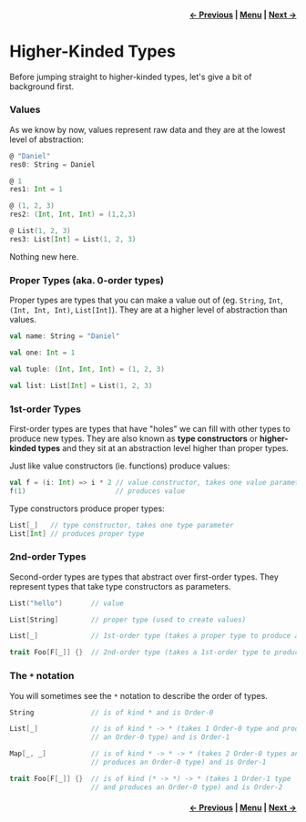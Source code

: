<h4 align="right">
    <a href="../_2_type_classes/lesson2.md">← Previous</a> |
    <a href="../../../../README.md">Menu</a> |
    <a href="lesson3_2_monoids.md">Next →</a>
</h4>

<h1>Higher-Kinded Types</h1>

Before jumping straight to higher-kinded types, let's give a bit of background first.

<h3>Values</h3>

As we know by now, values represent raw data and they are at the lowest level of abstraction:

```scala
@ "Daniel"
res0: String = Daniel

@ 1
res1: Int = 1

@ (1, 2, 3)
res2: (Int, Int, Int) = (1,2,3)

@ List(1, 2, 3)
res3: List[Int] = List(1, 2, 3)
```

Nothing new here.

<h3>Proper Types (aka. 0-order types)</h3>

Proper types are types that you can make a value out of (eg. `String`, `Int`, `(Int, Int, Int)`, `List[Int]`). They are 
at a higher level of abstraction than values.

```scala
val name: String = "Daniel"

val one: Int = 1

val tuple: (Int, Int, Int) = (1, 2, 3)

val list: List[Int] = List(1, 2, 3)
```

<h3>1st-order Types</h3>

First-order types are types that have "holes" we can fill with other types to produce new types. They are also known as 
**type constructors** or **higher-kinded types** and they sit at an abstraction level higher than proper types.

Just like value constructors (ie. functions) produce values:

```scala
val f = (i: Int) => i * 2 // value constructor, takes one value parameter
f(1)                      // produces value
```

Type constructors produce proper types:

```scala
List[_]   // type constructor, takes one type parameter
List[Int] // produces proper type
```

<h3>2nd-order Types</h3>

Second-order types are types that abstract over first-order types. They represent types that take type constructors as 
parameters.

```scala
List("hello")       // value

List[String]        // proper type (used to create values)

List[_]             // 1st-order type (takes a proper type to produce another proper type)

trait Foo[F[_]] {}  // 2nd-order type (takes a 1st-order type to produce a proper type)
```

<h3>The <code>*</code> notation</h3>

You will sometimes see the `*` notation to describe the order of types.

```scala
String              // is of kind * and is Order-0

List[_]             // is of kind * -> * (takes 1 Order-0 type and produces 
                    // an Order-0 type) and is Order-1

Map[_, _]           // is of kind * -> * -> * (takes 2 Order-0 types and
                    // produces an Order-0 type) and is Order-1

trait Foo[F[_]] {}  // is of kind (* -> *) -> * (takes 1 Order-1 type
                    // and produces an Order-0 type) and is Order-2
```

<h4 align="right">
    <a href="../_2_type_classes/lesson2.md">← Previous</a> |
    <a href="../../../../README.md">Menu</a> |
    <a href="lesson3_2_monoids.md">Next →</a>
</h4>